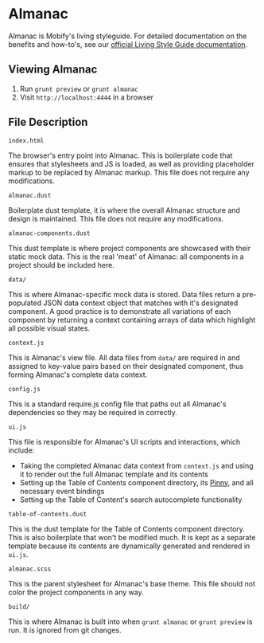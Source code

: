 # Almanac

Almanac is Mobify's living styleguide. For detailed documentation on the benefits and how-to's, see our [official Living Style Guide documentation](https://mobify.atlassian.net/wiki/display/LT/Working+with+a+Living+Style+Guide).

## Viewing Almanac
1. Run `grunt preview` or `grunt almanac`
2. Visit `http://localhost:4444` in a browser

## File Description

`index.html`

The browser's entry point into Almanac. This is boilerplate code that ensures that stylesheets and JS is loaded, as well as providing placeholder markup to be replaced by Almanac markup. This file does not require any modifications.

`almanac.dust`

Boilerplate dust template, it is where the overall Almanac structure and design is maintained. This file does not require any modifications.

`almanac-components.dust`

This dust template is where project components are showcased with their static mock data. This is the real 'meat' of Almanac: all components in a project should be included here.

`data/`

This is where Almanac-specific mock data is stored. Data files return a pre-populated JSON data context object that matches with it's designated component. A good practice is to demonstrate all variations of each component by returning a context containing arrays of data which highlight all possible visual states.

`context.js`

This is Almanac's view file. All data files from `data/` are required in and assigned to key-value pairs based on their designated component, thus forming Almanac's complete data context.

`config.js`

This is a standard require.js config file that paths out all Almanac's dependencies so they may be required in correctly.

`ui.js`

This file is responsible for Almanac's UI scripts and interactions, which include:

- Taking the completed Almanac data context from `context.js` and using it to render out the full Almanac template and its contents
- Setting up the Table of Contents component directory, its [Pinny](https://github.com/mobify/pinny), and all necessary event bindings
- Setting up the Table of Content's search autocomplete functionality

`table-of-contents.dust`

This is the dust template for the Table of Contents component directory. This is also boilerplate that won't be modified much. It is kept as a separate template because its contents are dynamically generated and rendered in `ui.js`.

`almanac.scss`

This is the parent stylesheet for Almanac's base theme. This file should not color the project components in any way.

`build/`

This is where Almanac is built into when `grunt almanac` or `grunt preview` is run. It is ignored from git changes.
